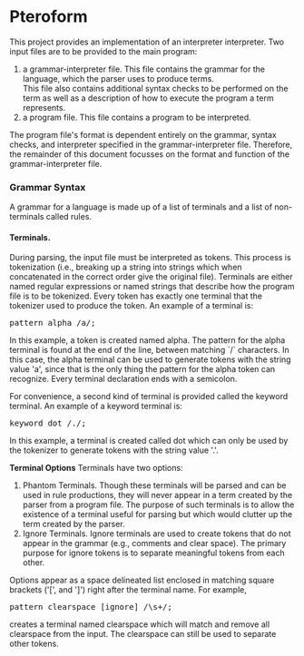 Pteroform
===

This project provides an implementation of an interpreter interpreter.
Two input files are to be provided to the main program:
1. a grammar-interpreter file.  This file contains the grammar for the language, which the parser uses to produce terms.  
This file also contains additional syntax checks to be performed on the term as well as a description of how to execute the program a term represents.
2. a program file.  This file contains a program to be interpreted.

The program file's format is dependent entirely on the grammar, syntax checks, and interpreter specified in the grammar-interpreter file.
Therefore, the remainder of this document focusses on the format and function of the grammar-interpreter file.

<h3>Grammar Syntax</h3>
A grammar for a language is made up of a list of terminals and a list of non-terminals called rules.

<h4>Terminals.</h4>
During parsing, the input file must be interpreted as tokens. 
This process is tokenization (i.e., breaking up a string into strings which when concatenated in the correct order give the original file).
Terminals are either named regular expressions or named strings that describe how the program file is to be tokenized.
Every token has exactly one terminal that the tokenizer used to produce the token.
An example of a terminal is:
<pre>pattern alpha /a/;</pre>
In this example, a token is created named alpha.
The pattern for the alpha terminal is found at the end of the line, between matching `/` characters.
In this case, the alpha terminal can be used to generate tokens with the string value 'a', since that is the only thing the pattern for the alpha token can recognize.
Every terminal declaration ends with a semicolon.

For convenience, a second kind of terminal is provided called the keyword terminal.
An example of a keyword terminal is:
<pre>keyword dot /./;</pre>
In this example, a terminal is created called dot which can only be used by the tokenizer to generate tokens with the string value '.'.

<b>Terminal Options</b>
Terminals have two options:
1. Phantom Terminals.
Though these terminals will be parsed and can be used in rule productions, they will never appear in a term created by the parser from a program file.
The purpose of such terminals is to allow the existence of a terminal useful for parsing but which would clutter up the term created by the parser.
2. Ignore Terminals.
Ignore terminals are used to create tokens that do not appear in the grammar (e.g., comments and clear space).
The primary purpose for ignore tokens is to separate meaningful tokens from each other.

Options appear as a space delineated list enclosed in matching square brackets ('[', and ']') right after the terminal name.
For example, 
<pre>pattern clearspace [ignore] /\s+/;</pre>
creates a terminal named clearspace which will match and remove all clearspace from the input.
The clearspace can still be used to separate other tokens.



